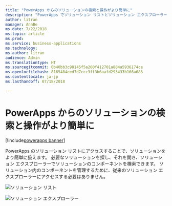 ```yaml
---
title: "PowerApps からのソリューションの検索と操作がより簡単に"
description: "PowerApps でソリューション リストとソリューション エクスプローラーを使用できます。"
author: litran
manager: AnnBe
ms.date: 7/22/2018
ms.topic: article
ms.prod: 
ms.service: business-applications
ms.technology: 
ms.author: litran
audience: Admin
ms.translationtype: HT
ms.sourcegitcommit: 0b40bb3c98145f5a260f412701a884a5936174ce
ms.openlocfilehash: 8165484eed7d7ccc3ff3b6aafd293433b166a683
ms.contentlocale: ja-jp
ms.lasthandoff: 07/18/2018

---
```

# <a name="easier-to-find-and-work-with-solutions-from-powerapps"></a>PowerApps からのソリューションの検索と操作がより簡単に

[!include[powerapps banner](../includes/powerapps.md)]




PowerApps のソリューション リストにアクセスすることで、ソリューションをより簡単に扱えます。 必要なソリューションを探し、それを開き、ソリューション エクスプローラーでソリューションのコンポーネントを検索できます。 ソリューション内のコンポーネントを管理するために、従来のソリューション エクスプローラーにアクセスする必要はありません。

![ソリューション リスト](media/solution-list.png  "ソリューション リスト")

![ソリューション エクスプローラー](media/solution-explorer.png  "ソリューション エクスプローラー")



